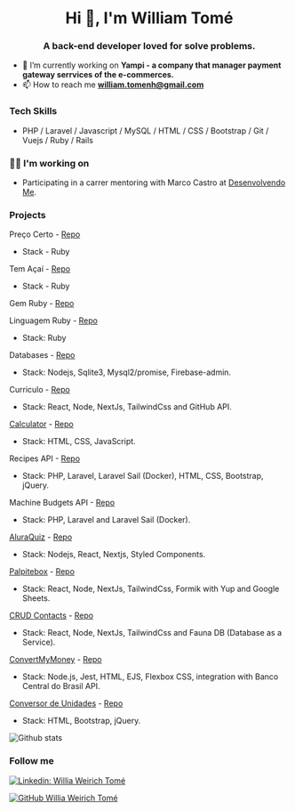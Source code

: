 <h1 align="center">Hi 👋, I'm William Tomé</h1>
<h3 align="center">A back-end developer loved for solve problems.</h3>

- 🔭 I’m currently working on **Yampi - a company that manager payment gateway serrvices of the e-commerces.**
- 📫 How to reach me **william.tomenh@gmail.com**

### Tech Skills

* PHP / Laravel / Javascript / MySQL / HTML / CSS / Bootstrap / Git / Vuejs / Ruby / Rails


### 👩‍💻 I'm working on
- Participating in a carrer mentoring with Marco Castro at [Desenvolvendo Me](https://www.youtube.com/channel/UCp98bXHSc01w8fBfkkgHB1Q).


### Projects


Preço Certo - [Repo](https://github.com/desenvolvendo-me/preco_certo)
* Stack - Ruby

Tem Açaí - [Repo](https://github.com/desenvolvendo-me/tem_acai)
* Stack - Ruby

Gem Ruby - [Repo](https://github.com/williamtome/gem_ruby)

Linguagem Ruby - [Repo](https://github.com/williamtome/linguagem_2021_ruby)
* Stack: Ruby

Databases - [Repo](https://github.com/williamtome/fsm-bancos-de-dados)
* Stack: Nodejs, Sqlite3, Mysql2/promise, Firebase-admin.

Curriculo - [Repo](https://github.com/williamtome/resume)
* Stack: React, Node, NextJs, TailwindCss and GitHub API.

[Calculator](https://calculadora.williamtome.dev) - [Repo](https://github.com/williamtome/calculadora)
- Stack: HTML, CSS, JavaScript.

Recipes API - [Repo](https://github.com/williamtome/recipes-api-dmtc)
* Stack: PHP, Laravel, Laravel Sail (Docker), HTML, CSS, Bootstrap, jQuery.

Machine Budgets API - [Repo](https://github.com/williamtome/machine-budgets-api)
* Stack: PHP, Laravel and Laravel Sail (Docker).

[AluraQuiz](https://quiz.williamtome.dev/) - [Repo](https://github.com/williamtome/alura-quiz-imersao-react)
* Stack: Nodejs, React, Nextjs, Styled Components.

[Palpitebox](https://palpitebox.williamtome.dev/) - [Repo](https://github.com/williamtome/palpitebox)
* Stack: React, Node, NextJs, TailwindCss, Formik with Yup and Google Sheets. 

[CRUD Contacts](https://contatos.williamtome.dev/) - [Repo](https://github.com/williamtome/crud-react-next-and-faunaDB)
* Stack: React, Node, NextJs, TailwindCss and Fauna DB (Database as a Service). 

[ConvertMyMoney](https://convertmymoney.williamtome.dev/) - [Repo](https://github.com/williamtome/convertmymoney)
* Stack: Node.js, Jest, HTML, EJS, Flexbox CSS, integration with Banco Central do Brasil API.

[Conversor de Unidades](https://conversor-de-unidades-git-master.williamtome.vercel.app/) - [Repo](https://github.com/williamtome/conversor-de-unidades)
* Stack: HTML, Bootstrap, jQuery.

![Github stats](https://github-readme-stats.vercel.app/api?username=williamtome&hide=issues&theme=light&show_icons=true&hide_border=false&count_private=true&include_all_commits=true&line_height=20.5)

### Follow me

[![Linkedin: Willia Weirich Tomé](https://img.shields.io/badge/-williamtome-blue?style=flat-square&logo=Linkedin&logoColor=white&link=https://www.linkedin.com/in/williamtome/)](https://www.linkedin.com/in/williamtome/)

[![GitHub Willia Weirich Tomé](https://img.shields.io/github/followers/williamtome?label=follow&style=social)](https://github.com/williamtome)
